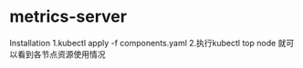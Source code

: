 # metrics-server

Installation
  1.kubectl apply -f components.yaml
  2.执行kubectl top node
就可以看到各节点资源使用情况
